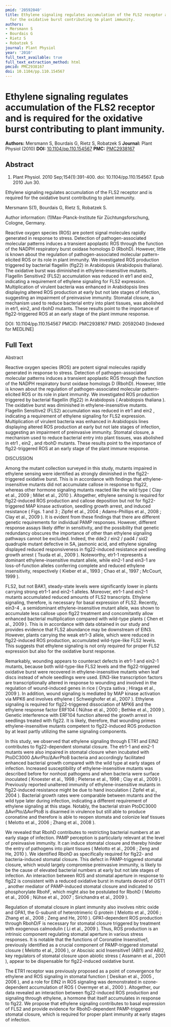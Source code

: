 ```yaml
---
pmid: '20592040'
title: Ethylene signaling regulates accumulation of the FLS2 receptor and is required
  for the oxidative burst contributing to plant immunity.
authors:
- Mersmann S
- Bourdais G
- Rietz S
- Robatzek S
journal: Plant Physiol
year: '2010'
full_text_available: true
full_text_extraction_method: html
pmcid: PMC2938167
doi: 10.1104/pp.110.154567
---
```


# Ethylene signaling regulates accumulation of the FLS2 receptor and is required for the oxidative burst contributing to plant immunity.
**Authors:** Mersmann S, Bourdais G, Rietz S, Robatzek S
**Journal:** Plant Physiol (2010)
**DOI:** [10.1104/pp.110.154567](https://doi.org/10.1104/pp.110.154567)
**PMC:** [PMC2938167](https://www.ncbi.nlm.nih.gov/pmc/articles/PMC2938167/)

## Abstract

1. Plant Physiol. 2010 Sep;154(1):391-400. doi: 10.1104/pp.110.154567. Epub 2010 
Jun 30.

Ethylene signaling regulates accumulation of the FLS2 receptor and is required 
for the oxidative burst contributing to plant immunity.

Mersmann S(1), Bourdais G, Rietz S, Robatzek S.

Author information:
(1)Max-Planck-Institute für Züchtungsforschung, Cologne, Germany.

Reactive oxygen species (ROS) are potent signal molecules rapidly generated in 
response to stress. Detection of pathogen-associated molecular patterns induces 
a transient apoplastic ROS through the function of the NADPH respiratory burst 
oxidase homologs D (RbohD). However, little is known about the regulation of 
pathogen-associated molecular pattern-elicited ROS or its role in plant 
immunity. We investigated ROS production triggered by bacterial flagellin 
(flg22) in Arabidopsis (Arabidopsis thaliana). The oxidative burst was 
diminished in ethylene-insensitive mutants. Flagellin Sensitive2 (FLS2) 
accumulation was reduced in etr1 and ein2, indicating a requirement of ethylene 
signaling for FLS2 expression. Multiplication of virulent bacteria was enhanced 
in Arabidopsis lines displaying altered ROS production at early but not late 
stages of infection, suggesting an impairment of preinvasive immunity. Stomatal 
closure, a mechanism used to reduce bacterial entry into plant tissues, was 
abolished in etr1, ein2, and rbohD mutants. These results point to the 
importance of flg22-triggered ROS at an early stage of the plant immune 
response.

DOI: 10.1104/pp.110.154567
PMCID: PMC2938167
PMID: 20592040 [Indexed for MEDLINE]

## Full Text

Abstract

Reactive oxygen species (ROS) are potent signal molecules rapidly generated in response to stress. Detection of pathogen-associated molecular patterns induces a transient apoplastic ROS through the function of the NADPH respiratory burst oxidase homologs D (RbohD). However, little is known about the regulation of pathogen-associated molecular pattern-elicited ROS or its role in plant immunity. We investigated ROS production triggered by bacterial flagellin (flg22) in Arabidopsis ( Arabidopsis thaliana ). The oxidative burst was diminished in ethylene-insensitive mutants. Flagellin Sensitive2 (FLS2) accumulation was reduced in etr1 and ein2 , indicating a requirement of ethylene signaling for FLS2 expression. Multiplication of virulent bacteria was enhanced in Arabidopsis lines displaying altered ROS production at early but not late stages of infection, suggesting an impairment of preinvasive immunity. Stomatal closure, a mechanism used to reduce bacterial entry into plant tissues, was abolished in etr1 , ein2 , and rbohD mutants. These results point to the importance of flg22-triggered ROS at an early stage of the plant immune response.

DISCUSSION

Among the mutant collection surveyed in this study, mutants impaired in ethylene sensing were identified as strongly diminished in the flg22-triggered oxidative burst. This is in accordance with findings that ethylene-insensitive mutants did not accumulate callose in response to flg22, whereas other hormone signaling mutants reacted like the wild type ( Clay et al., 2009 ; Millet et al., 2010 ). Altogether, ethylene sensing is required for flg22-induced ROS production and callose deposition but not for flg22-triggered MAP kinase activation, seedling growth arrest, and induced resistance ( Figs. 1 and 3 ; Zipfel et al., 2004 ; Adams-Phillips et al., 2008 ; Clay et al., 2009 ). It is evident from these findings that there are different genetic requirements for individual PAMP responses. However, different response assays likely differ in sensitivity, and the possibility that genetic redundancy obscures the importance of other than ethylene signaling pathways cannot be excluded. Indeed, the dde2 / ein2 / pad4 / sid2 quadruple mutant defective in SA, jasmonic acid, and ethylene signaling displayed reduced responsiveness in flg22-induced resistance and seedling growth arrest ( Tsuda et al., 2009 ). Noteworthy, etr1-1 represents a dominant ethylene-insensitive mutant allele, while ein2-1 and ein3-1 are loss-of-function alleles conferring complete and reduced ethylene insensitivity, respectively ( Kieber et al., 1993 ; Chao et al., 1997 ; McCourt, 1999 ).

FLS2, but not BAK1, steady-state levels were significantly lower in plants carrying strong etr1-1 and ein2-1 alleles. Moreover, etr1-1 and ein2-1 mutants accumulated reduced amounts of FLS2 transcripts. Ethylene signaling, therefore, is necessary for basal expression of FLS2. Recently, ein3-4 , a semidominant ethylene-insensitive mutant allele, was shown to accumulate less callose upon flg22 treatment and concomitantly allow enhanced bacterial multiplication compared with wild-type plants ( Chen et al., 2009 ). This is in accordance with data obtained in our study and provides evidence that FLS2 abundance may be downstream of EIN3. However, plants carrying the weak etr1-3 allele, which were reduced in flg22-induced ROS production, accumulated wild-type-like FLS2 levels. This suggests that ethylene signaling is not only required for proper FLS2 expression but also for the oxidative burst response.

Remarkably, wounding appears to counteract defects in etr1-1 and ein2-1 mutants, because both wild-type-like FLS2 levels and the flg22-triggered oxidative burst were recovered in ethylene-insensitive mutants when leaf discs instead of whole seedlings were used. EIN3-like transcription factors are transcriptionally altered in response to wounding and involved in the regulation of wound-induced genes in rice ( Oryza sativa ; Hiraga et al., 2009 ). In addition, wound signaling is mediated by MAP kinase activation via MPK6 and involves ethylene ( Schweighofer et al., 2007 ). Ethylene signaling is required for flg22-triggered dissociation of MPK6 and the ethylene response factor ERF104 ( Nühse et al., 2000 ; Bethke et al., 2009 ). Genetic interference with ERF104 function altered the growth arrest in seedlings treated with flg22. It is likely, therefore, that wounding primes ethylene-insensitive mutants competent to flg22-induced ROS production by at least partly utilizing the same signaling components.

In this study, we observed that ethylene signaling through ETR1 and EIN2 contributes to flg22-dependent stomatal closure. The etr1-1 and ein2-1 mutants were also impaired in stomatal closure when incubated with PtoDC3000 ΔAvrPto/ΔAvrPtoB bacteria and accordingly facilitated enhanced bacterial growth compared with the wild type at early stages of infection. Increased susceptibility of ethylene-insensitive mutants was described before for nonhost pathogens and when bacteria were surface inoculated ( Knoester et al., 1998 ; Pieterse et al., 1998 ; Clay et al., 2009 ). Previously reported unaltered immunity of ethylene-insensitive mutants in flg22-induced resistance might be due to hand inoculation ( Zipfel et al., 2004 ). Bacterial growth rates were comparable between mutants and the wild type later during infection, indicating a different requirement of ethylene signaling at this stage. Notably, the bacterial strain PtoDC3000 ΔAvrPto/ΔAvrPtoB is disarmed in virulence but still able to produce coronatine and therefore is able to reopen stomata and colonize leaf tissues ( Melotto et al., 2006 ; Zhang et al., 2008 ).

We revealed that RbohD contributes to restricting bacterial numbers at an early stage of infection. PAMP perception is particularly relevant at the level of preinvasive immunity. It can induce stomatal closure and thereby hinder the entry of pathogens into plant tissues ( Melotto et al., 2006 ; Zeng and He, 2010 ). We identified RbohD as specifically required for flg22- and bacteria-induced stomatal closure. This defect in PAMP-triggered stomatal closure, which would largely compromise preinvasive immunity, is likely to be the cause of elevated bacterial numbers at early but not late stages of infection. An interaction between ROS and stomatal aperture in response to flg22 is consistent with a reduced oxidative burst in mutants devoid of OST1 , another mediator of PAMP-induced stomatal closure and indicated to phosphorylate RbohF, which might also be postulated for RbohD ( Melotto et al., 2006 ; Nühse et al., 2007 ; Sirichandra et al., 2009 ).

Regulation of stomatal closure in plant immunity also involves nitric oxide and GPA1, the G-subunit of heterotrimeric G protein ( Melotto et al., 2006 ; Zhang et al., 2008 ; Zeng and He, 2010 ). GPA1-dependent ROS production through RbohD/F is necessary for stomatal closure triggered by treatment with exogenous calmodulin ( Li et al., 2009 ). Thus, ROS production is an intrinsic component regulating stomatal aperture in various stress responses. It is notable that the functions of Coronatine Insensitive1, previously identified as a crucial component of PAMP-triggered stomatal closure ( Melotto et al., 2006 ), or Abscisic acid Insensitive1 (ABI1) and ABI2, key regulators of stomatal closure upon abiotic stress ( Assmann et al., 2001 ), appear to be dispensable for flg22-induced oxidative burst.

The ETR1 receptor was previously proposed as a point of convergence for ethylene and ROS signaling in stomatal function ( Desikan et al., 2005 , 2006 ), and a role for EIN2 in ROS signaling was demonstrated in ozone-dependent accumulation of ROS ( Overmyer et al., 2000 ). Altogether, our data revealed an interaction between flg22-induced ROS production and signaling through ethylene, a hormone that itself accumulates in response to flg22. We propose that ethylene signaling contributes to basal expression of FLS2 and provide evidence for RbohD-dependent PAMP-triggered stomatal closure, which is required for proper plant immunity at early stages of infection.
